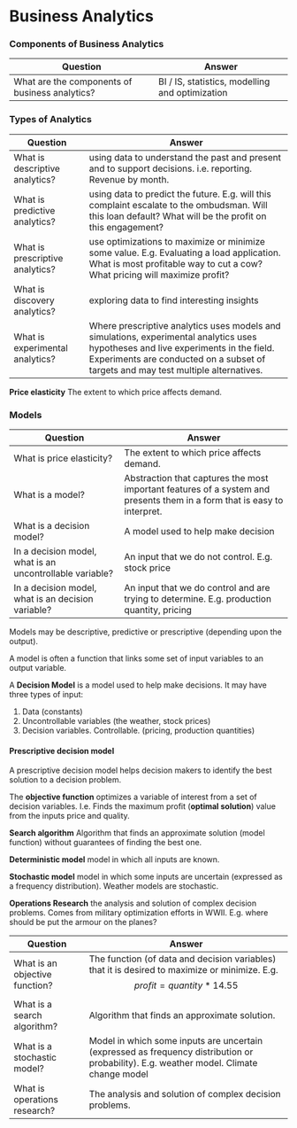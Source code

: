 Business Analytics
==================

### Components of Business Analytics

<!---
  <question>What are the components of business analytics?</question>
  <answer>BI / IS, statistics, modelling and optimization</answer>
--->

| Question | Answer |
| ----------- | --------- |
| What are the components of business analytics? | BI / IS, statistics, modelling and optimization |

### Types of Analytics

| Question | Answer |
| ----------- | --------- |
| What is descriptive analytics? | using data to understand the past and present and to support decisions. i.e. reporting. Revenue by month.  |
| What is predictive analytics? | using data to predict the future. E.g. will this complaint escalate to the ombudsman. Will this loan default? What will be the profit on this engagement? |
| What is prescriptive analytics? | use optimizations to maximize or minimize some value. E.g. Evaluating a load application. What is most profitable way to cut a cow? What pricing will maximize profit? |
| What is discovery analytics? | exploring data to find interesting insights |
| What is experimental analytics? | Where prescriptive analytics uses models and simulations, experimental analytics uses hypotheses and live experiments in the field. Experiments are conducted on a subset of targets and may test multiple alternatives. |

<!---
  <question>What is descriptive analytics?</question>
  <answer>formatting data for understanding. Creating information from historical data.</answer>
  <question>What is predictive analytics?</question>
  <answer>using data to predict the future</answer>
  <question>What is discovery analytics?</question>
  <answer>exploring data to find interesting insights</answer>
  <question>What is prescriptive analytics?</question>
  <answer>Using data to maximize or minimize some value. Using data to facilitate decision making.</answer>
<question>What is experimental analytics?</question>
<answer>Where prescriptive analytics uses models and simulations, experimental analytics uses hypotheses and live experiments in the field. Experiments are conducted on a subset of targets and may test multiple alternatives.</answer>
--->

**Price elasticity** The extent to which price affects demand. 

<!---
  <question>What is price elasticity?</question>
  <answer>The extent to which price affects demand.</answer>
--->

### Models

<!---
  <question>What is a model?</question>
  <answer>Abstraction that captures the most important features of a system and presents them in a form that is easy to interpret. </answer>
--->

| Question | Answer |
| ------ | ------ |
| What is price elasticity? | The extent to which price affects demand. |
| What is a model? | Abstraction that captures the most important features of a system and presents them in a form that is easy to interpret. |
| What is a decision model? | A model used to help make decision |
| In a decision model, what is an uncontrollable variable? | An input that we do not control. E.g. stock price |
| In a decision model, what is an decision variable? | An input that we do control and are trying to determine. E.g. production quantity, pricing |

Models may be descriptive, predictive or prescriptive (depending upon the output). 

A model is often a function that links some set of input variables to an output variable. 

A **Decision Model** is a model used to help make decisions. It may have three types of input:

1. Data (constants)
1. Uncontrollable variables (the weather, stock prices)
1. Decision variables. Controllable. (pricing, production quantities)

<!---
  <question>What is a decision model?</question>
  <answer>A model used to help make decisions</answer>
  <question>In a decision model, what is an uncontrollable variable?</question>
  <answer>An input that we do not control. E.g. stock price</answer>
  <question>In a decision model, what is an decision variable?</question>
  <answer>An input that we do control and are trying to determine. E.g. production quantity, pricing</answer>
--->

#### Prescriptive decision model

A prescriptive decision model helps decision makers to identify the best solution to a decision problem.

The **objective function** optimizes a variable of interest from a set of decision variables. I.e. Finds the maximum profit (**optimal solution**) value from the inputs price and quality. 

**Search algorithm** Algorithm that finds an approximate solution (model function) without guarantees of finding the best one. 

**Deterministic model** model in which all inputs are known.

**Stochastic model** model in which some inputs are uncertain (expressed as a frequency distribution). Weather models are stochastic.

**Operations Research** the analysis and solution of complex decision problems. Comes from military optimization efforts in WWII. E.g. where should be put the armour on the planes? 

<!---
  <question>What is an objective function?</question>
  <answer>The function (of data and decision variables) that it is desired to maximize or minimize. E.g. $$profit = quantity * 14.55$$</answer>
  <question>What is a search algorithm?</question>
  <answer>Algorithm that finds an approximate solution.</answer>
  <question>What is a stochastic model?</question>
  <answer>Model in which some inputs are uncertain (expressed as frequency distribution or probability). E.g. weather model. Climate change model</answer>
  <question>What is operations research?</question>
  <answer>The analysis and solution of complex decision problems.</answer>
--->

| Question | Answer |
| ------- | ------ |
| What is an objective function? | The function (of data and decision variables) that it is desired to maximize or minimize. E.g. $$profit = quantity * 14.55$$ |
| What is a search algorithm? | Algorithm that finds an approximate solution. |
| What is a stochastic model? | Model in which some inputs are uncertain (expressed as frequency distribution or probability). E.g. weather model. Climate change model |
| What is operations research? | The analysis and solution of complex decision problems. |

